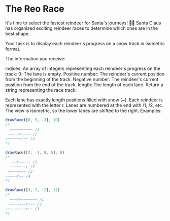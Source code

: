 # The Reo Race

It's time to select the fastest reindeer for Santa's journeys! 🦌🎄
Santa Claus has organized exciting reindeer races to determine which ones are in the best shape.

Your task is to display each reindeer's progress on a snow track in isometric format.

The information you receive:

indices: An array of integers representing each reindeer's progress on the track:
0: The lane is empty.
Positive number: The reindeer's current position from the beginning of the track.
Negative number: The reindeer's current position from the end of the track.
length: The length of each lane.
Return a string representing the race track:

Each lane has exactly length positions filled with snow (~).
Each reindeer is represented with the letter r.
Lanes are numbered at the end with /1, /2, etc.
The view is isometric, so the lower lanes are shifted to the right.
Examples:

```js
drawRace([0, 5, -3], 10)
/*
  ~~~~~~~~~~ /1
 ~~~~~r~~~~ /2
~~~~~~~r~~ /3
*/

drawRace([2, -1, 0, 5], 8)
/*
   ~~r~~~~~ /1
  ~~~~~~~r /2
 ~~~~~~~~ /3
~~~~~r~~ /4
*/

drawRace([3, 7, -2], 12)
/*
  ~~~r~~~~~~~~ /1
 ~~~~~~~~r~~~ /2
~~~~~~~~~r~~ /3
*/
```